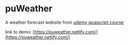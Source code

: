 # puWeather
A weather forecast website from [udemy javascript course](https://www.udemy.com/share/101WqkBEIZeVpaQHo=/)

link to demo: [https://puweather.netlify.com/](https://puweather.netlify.com/)
